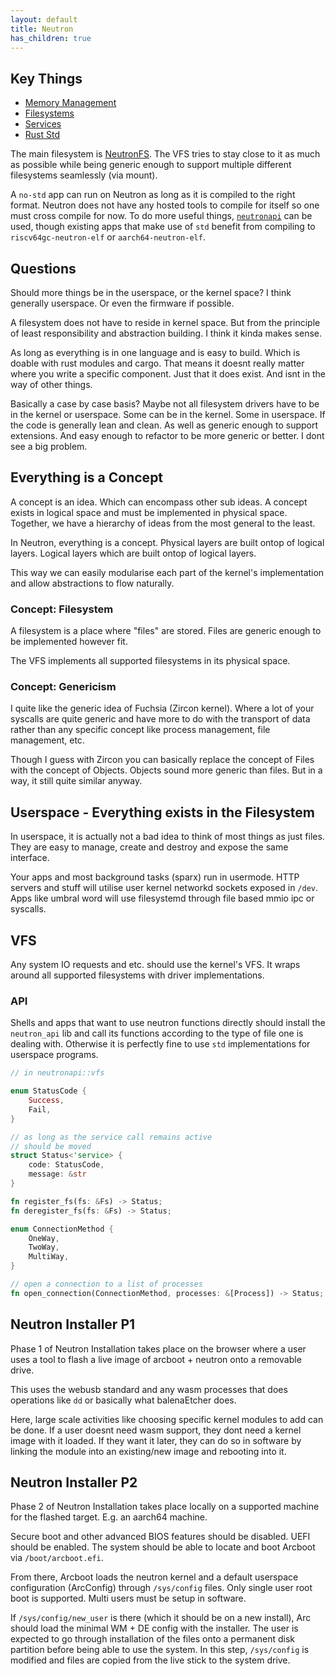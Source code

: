 ```yaml
---
layout: default
title: Neutron
has_children: true
---
```


## Key Things

- [Memory Management](memory.md)
- [Filesystems](vfs.md)
- [Services](services.md)
- [Rust Std](rust-std.md)

The main filesystem is [NeutronFS](neutronfs/index.md). The VFS tries to stay close to it as much as possible while being generic enough to support multiple different filesystems seamlessly (via mount).

A `no-std` app can run on Neutron as long as it is compiled to the right format. Neutron does not have any hosted tools to compile for itself so one must cross compile for now. To do more useful things, [`neutronapi`](neutronapi.md) can be used, though existing apps that make use of `std` benefit from compiling to `riscv64gc-neutron-elf` or `aarch64-neutron-elf`.

## Questions

Should more things be in the userspace, or the kernel space? I think generally userspace. Or even the firmware if possible.

A filesystem does not have to reside in kernel space. But from the principle of least responsibility and abstraction building. I think it kinda makes sense.

As long as everything is in one language and is easy to build. Which is doable with rust modules and cargo. That means it doesnt really matter where you write a specific component. Just that it does exist. And isnt in the way of other things.

Basically a case by case basis? Maybe not all filesystem drivers have to be in the kernel or userspace. Some can be in the kernel. Some in userspace. If the code is generally lean and clean. As well as generic enough to support extensions. And easy enough to refactor to be more generic or better. I dont see a big problem.

## Everything is a Concept

A concept is an idea. Which can encompass other sub ideas. A concept exists in logical space and must be implemented in physical space. Together, we have a hierarchy of ideas from the most general to the least.

In Neutron, everything is a concept. Physical layers are built ontop of logical layers. Logical layers which are built ontop of logical layers.

This way we can easily modularise each part of the kernel's implementation and allow abstractions to flow naturally.

### Concept: Filesystem

A filesystem is a place where "files" are stored. Files are generic enough to be implemented however fit.

The VFS implements all supported filesystems in its physical space.

### Concept: Genericism

I quite like the generic idea of Fuchsia (Zircon kernel). Where a lot of your syscalls are quite generic and have more to do with the transport of data rather than any specific concept like process management, file management, etc.

Though I guess with Zircon you can basically replace the concept of Files with the concept of Objects. Objects sound more generic than files. But in a way, it still quite similar anyway.

## Userspace - Everything exists in the Filesystem

In userspace, it is actually not a bad idea to think of most things as just files. They are easy to manage, create and destroy and expose the same interface.

Your apps and most background tasks (sparx) run in usermode. HTTP servers and stuff will utilise user kernel networkd sockets exposed in `/dev`. Apps like umbral word will use filesystemd through file based mmio ipc or syscalls.

## VFS

Any system IO requests and etc. should use the kernel's VFS. It wraps around all supported filesystems with driver implementations.

### API

Shells and apps that want to use neutron functions directly should install the `neutron_api` lib and call its functions according to the type of file one is dealing with. Otherwise it is perfectly fine to use `std` implementations for userspace programs.

```rust
// in neutronapi::vfs

enum StatusCode {
    Success,
    Fail,
}

// as long as the service call remains active
// should be moved
struct Status<'service> {
    code: StatusCode,
    message: &str
}

fn register_fs(fs: &Fs) -> Status;
fn deregister_fs(fs: &Fs) -> Status;

enum ConnectionMethod {
    OneWay,
    TwoWay,
    MultiWay,
}

// open a connection to a list of processes
fn open_connection(ConnectionMethod, processes: &[Process]) -> Status;
```

## Neutron Installer P1

Phase 1 of Neutron Installation takes place on the browser where a user uses a tool to flash a live image of arcboot + neutron onto a removable drive.

This uses the webusb standard and any wasm processes that does operations like `dd` or basically what balenaEtcher does.

Here, large scale activities like choosing specific kernel modules to add can be done. If a user doesnt need wasm support, they dont need a kernel image with it loaded. If they want it later, they can do so in software by linking the module into an existing/new image and rebooting into it.

## Neutron Installer P2

Phase 2 of Neutron Installation takes place locally on a supported machine for the flashed target. E.g. an aarch64 machine.

Secure boot and other advanced BIOS features should be disabled. UEFI should be enabled. The system should be able to locate and boot Arcboot via `/boot/arcboot.efi`.

From there, Arcboot loads the neutron kernel and a default userspace configuration (ArcConfig) through `/sys/config` files. Only single user root boot is supported. Multi users must be setup in software.

If `/sys/config/new_user` is there (which it should be on a new install), Arc should load the minimal WM + DE config with the installer. The user is expected to go through installation of the files onto a permanent disk partition before being able to use the system. In this step, `/sys/config` is modified and files are copied from the live stick to the system drive.
